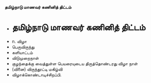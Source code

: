 **தமிழ்நாடு மாணவர் கணினித் திட்டம்**
- # தமிழ்நாடு மாணவர் கணினித் திட்டம்
- n. விழா
- பெருவிருந்து
- களியாட்டம்
- விடுமுறைநாள்
- குழந்தைக்கு வைத்துள்ள பெயரையுடைய திருத்தொண்டரது விழா நாள்
- (வினை) விருந்தூட்டி மகிழ்வி
- விழாக்கொண்டாடிச்சிறப்பி.

